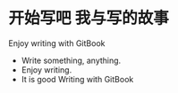 # 开始写吧 我与写的故事

Enjoy writing with GitBook

- Write something, anything.
- Enjoy writing.
- It is good Writing with GitBook